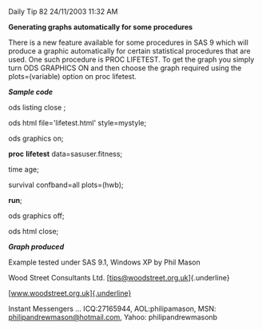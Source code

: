 Daily Tip 82 24/11/2003 11:32 AM

**Generating graphs automatically for some procedures**

There is a new feature available for some procedures in SAS 9 which will
produce a graphic automatically for certain statistical procedures that
are used. One such procedure is PROC LIFETEST. To get the graph you
simply turn ODS GRAPHICS ON and then choose the graph required using the
plots=(variable) option on proc lifetest.

***Sample code***

ods listing close ;

ods html file=\'lifetest.html\' style=mystyle;

ods graphics on;

**proc** **lifetest** data=sasuser.fitness;

time age;

survival confband=all plots=(hwb);

**run**;

ods graphics off;

ods html close;

***Graph produced***

Example tested under SAS 9.1, Windows XP by Phil Mason

Wood Street Consultants Ltd. [tips@woodstreet.org.uk]{.underline}

[www.woodstreet.org.uk]{.underline}

Instant Messengers ... ICQ:27165944, AOL:philipamason, MSN:
philipandrewmason@hotmail.com, Yahoo: philipandrewmasonb

